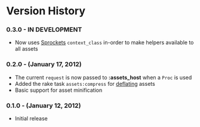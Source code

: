 # Version History

### 0.3.0 - IN DEVELOPMENT
* Now uses [Sprockets](https://github.com/sstephenson/sprockets) `context_class` in-order to make helpers available to all assets

### 0.2.0 - (January 17, 2012)
* The current `request` is now passed to **:assets_host** when a `Proc` is used
* Added the rake task `assets:compress` for [deflating](http://en.wikipedia.org/wiki/Gzip) assets
* Basic support for asset minification

### 0.1.0 - (January 12, 2012)
* Initial release
